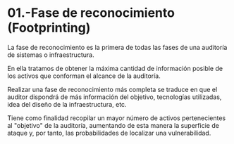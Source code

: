 # 01.-Fase de reconocimiento (Footprinting)

La fase de reconocimiento es la primera de todas las fases de una auditoría de sistemas o infraestructura.

En ella tratamos de obtener la máxima cantidad de información posible de los activos que conforman el alcance de la auditoría.

Realizar una fase de reconocimiento más completa se traduce en que el auditor dispondrá de más información del objetivo, tecnologías utilizadas, idea del diseño de la infraestructura, etc.

Tiene como finalidad recopilar un mayor número de activos pertenecientes al "objetivo" de la auditoría, aumentando de esta manera la superficie de ataque y, por tanto, las probabilidades de
localizar una vulnerabilidad.